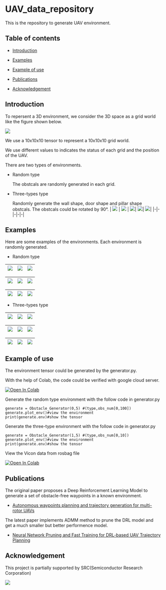 # UAV_data_repository
This is the repository to generate UAV environment.

## Table of contents
- [Introduction](#Introduction)

- [Examples](#Examples)

- [Example of use](#Example-of-use)

- [Publications](#Publications)

- [Acknowledgement](#Acknowledgement)

## Introduction

To repersent a 3D environment, we consider the 3D space as a grid world like the figure shown below.

![](https://github.com/Dr-Qiu-s-research-team/UAV_data_repository/blob/main/image/grid_world.png)

We use a 10x10x10 tensor to represent a 10x10x10 grid world.

We use different values to indicates the status of each grid and the position of the UAV.

There are two types of environments.

- Random type

  The obstcals are randomly generated in each grid.

- Three-types type

  Randomly generate the wall shape, door shape and pillar shape obstcals. The obstcals could be rotated by 90°.
  | <img src="https://github.com/Dr-Qiu-s-research-team/UAV_data_repository/blob/main/image/wall_1.png"> | <img src="https://github.com/Dr-Qiu-s-research-team/UAV_data_repository/blob/main/image/wall_2.png"> | <img src="https://github.com/Dr-Qiu-s-research-team/UAV_data_repository/blob/main/image/door_1.png">| <img src="https://github.com/Dr-Qiu-s-research-team/UAV_data_repository/blob/main/image/door_2.png">| <img src="https://github.com/Dr-Qiu-s-research-team/UAV_data_repository/blob/main/image/pillar.png">|
  |-|-|-|-|-|
  

## Examples

Here are some examples of the environments. Each environment is randomly generated.

- Random type

| <img src="https://github.com/Dr-Qiu-s-research-team/UAV_data_repository/blob/main/image/random/10-1.png"> | <img src="https://github.com/Dr-Qiu-s-research-team/UAV_data_repository/blob/main/image/random/10-2.png"> | <img src="https://github.com/Dr-Qiu-s-research-team/UAV_data_repository/blob/main/image/random/10-3.png">|
|-|-|-|

| <img src="https://github.com/Dr-Qiu-s-research-team/UAV_data_repository/blob/main/image/random/30-1.png"> | <img src="https://github.com/Dr-Qiu-s-research-team/UAV_data_repository/blob/main/image/random/30-2.png"> | <img src="https://github.com/Dr-Qiu-s-research-team/UAV_data_repository/blob/main/image/random/30-3.png">|
|-|-|-|

| <img src="https://github.com/Dr-Qiu-s-research-team/UAV_data_repository/blob/main/image/random/50-1.png"> | <img src="https://github.com/Dr-Qiu-s-research-team/UAV_data_repository/blob/main/image/random/50-2.png"> | <img src="https://github.com/Dr-Qiu-s-research-team/UAV_data_repository/blob/main/image/random/50-3.png">|
|-|-|-|

- Three-types type

| <img src="https://github.com/Dr-Qiu-s-research-team/UAV_data_repository/blob/main/image/three_types/3-1.png"> | <img src="https://github.com/Dr-Qiu-s-research-team/UAV_data_repository/blob/main/image/three_types/3-2.png"> | <img src="https://github.com/Dr-Qiu-s-research-team/UAV_data_repository/blob/main/image/three_types/3-3.png">|
|-|-|-|

| <img src="https://github.com/Dr-Qiu-s-research-team/UAV_data_repository/blob/main/image/three_types/6-1.png"> | <img src="https://github.com/Dr-Qiu-s-research-team/UAV_data_repository/blob/main/image/three_types/6-2.png"> | <img src="https://github.com/Dr-Qiu-s-research-team/UAV_data_repository/blob/main/image/three_types/6-3.png">|
|-|-|-|

| <img src="https://github.com/Dr-Qiu-s-research-team/UAV_data_repository/blob/main/image/three_types/9-1.png"> | <img src="https://github.com/Dr-Qiu-s-research-team/UAV_data_repository/blob/main/image/three_types/9-2.png"> | <img src="https://github.com/Dr-Qiu-s-research-team/UAV_data_repository/blob/main/image/three_types/9-3.png">|
|-|-|-|

## Example of use

The environment tensor could be generated by the generator.py.

With the help of Colab, the code could be verified with google cloud server.

[![Open In Colab](https://colab.research.google.com/assets/colab-badge.svg)](https://colab.research.google.com/github/Dr-Qiu-s-research-team/UAV_data_repository/blob/main/generator.ipynb)

Generate the random type environment with the follow code in generator.py

```
generate = Obstacle_Generator(0,5) #(type,obs_num[0,100])
generate.plot_env()#view the environment
print(generate.env)#show the tensor
```

Generate the three-type environment with the follow code in generator.py

```
generate = Obstacle_Generator(1,5) #(type,obs_num[0,10])
generate.plot_env()#view the environment
print(generate.env)#show the tensor
```

View the Vicon data from rosbag file

[![Open In Colab](https://colab.research.google.com/assets/colab-badge.svg)](https://colab.research.google.com/github/Dr-Qiu-s-research-team/UAV_data_repository/blob/main/read_vicon_rosbag.ipynb)

## Publications

The original paper proposes a Deep Reinforcement Learning Model to generate a set of obstacle-free waypoints in a known environment.
- [Autonomous waypoints planning and trajectory generation for multi-rotor UAVs](https://dl.acm.org/doi/abs/10.1145/3313151.3313163)

The latest paper implements ADMM method to prune the DRL model and get a much smaller but better performence model.
- [Neural Network Pruning and Fast Training for DRL-based UAV Trajectory Planning](https://ieeexplore.ieee.org/abstract/document/9712561)

## Acknowledgement

This project is partially supported by SRC(Semiconductor Research Corporation)

[![](https://www.src.org/web/img/SRC_logo_blue.png)](https://www.src.org/)


